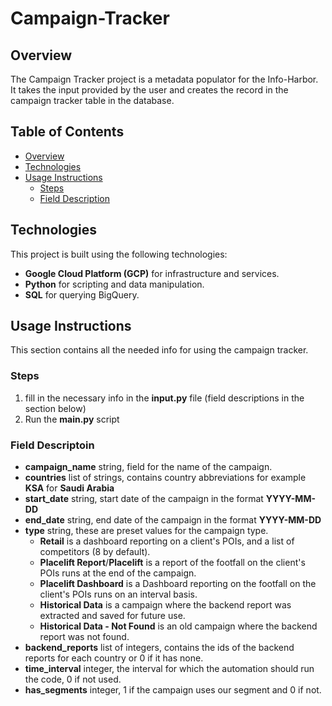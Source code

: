 # Campaign-Tracker

## Overview
The Campaign Tracker project is a metadata populator for the Info-Harbor. It takes the input provided by the user and creates the record in the campaign tracker table in the database.


## Table of Contents
- [Overview](#overview)
- [Technologies](#technologies)
- [Usage Instructions](#usage-instructions)
  - [Steps](#Steps)
  - [Field Description](#field-description)
## Technologies
This project is built using the following technologies:
- **Google Cloud Platform (GCP)** for infrastructure and services.
- **Python** for scripting and data manipulation.
- **SQL** for querying BigQuery.

## Usage Instructions

This section contains all the needed info for using the campaign tracker.

### Steps
1. fill in the necessary info in the **input.py** file (field descriptions in the section below)
2. Run the **main.py** script

### Field Descriptoin

- **campaign_name** string, field for the name of the campaign.
- **countries** list of strings, contains country abbreviations for example **KSA** for **Saudi Arabia**
- **start_date** string, start date of the campaign in the format **YYYY-MM-DD**
- **end_date** string, end date of the campaign in the format **YYYY-MM-DD**
- **type** string, these are preset values for the campaign type.
    - **Retail** is a dashboard reporting on a client's POIs, and a list of competitors (8 by default).
    - **Placelift Report**/**Placelift** is a report of the footfall on the client's POIs runs at the end of the campaign.
    - **Placelift Dashboard** is a Dashboard reporting on the footfall on the client's POIs runs on an interval basis.
    - **Historical Data** is a campaign where the backend report was extracted and saved for future use.
    - **Historical Data - Not Found** is an old campaign where the backend report was not found.
- **backend_reports** list of integers, contains the ids of the backend reports for each country or 0 if it has none.
- **time_interval** integer, the interval for which the automation should run the code, 0 if not used.
- **has_segments** integer, 1 if the campaign uses our segment and 0 if not.